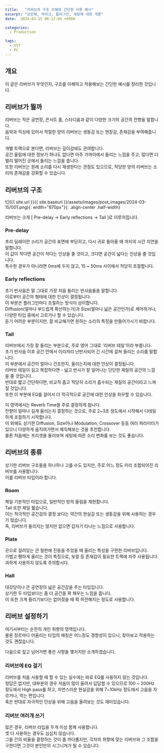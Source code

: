 ```yaml
---
title:   "리버브의 구조 이해와 간단한 사용 예시"
excerpt: "오인페, 마이크, 플러그인, 세팅에 대한 개론"
date:  2024-03-15 00:12:05 +0900

categories:
  - Production

tags:
  - VST
  - PC
--- 
```


## 개요  

이 글은 리버브가 무엇인지, 구조를 이해하고 적용해보는 간단한 예시를 정리한 것입니다.  

## 리버브가 뭘까  

리버브는 작은 공연장, 콘서트 홀, 스타디움과 같이 다양한 크기의 공간의 잔향을 말합니다.  
음악과 믹싱에 있어서 적절한 양의 리버브는 생동감 또는 현장감, 존재감을 부여해줍니다.  

개별 트랙으로 본다면, 리버브는 깊이감에도 관여합니다.  
공간 울림에 대한 정보가 하나도 없다면 아주 가까이에서 들리는 느낌을 주고, 많다면 더 멀리 떨어진 곳에서 들리는 느낌을 줍니다.  
또한 리버브는 원래 소리를 다시 재생한다는 관점도 있으므로, 적당한 양의 리버브는 소리의 존재감을 강화할 수 있습니다.  

## 리버브의 구조  

![]({{ site.url }}{{ site.baseurl }}/assets/images/post_images/2024-03-15/001.png){: width="870px "}{: .align-center .half-width}  

리버브는 크게 [ Pre-delay -> Early reflections -> Tail ]로 이루어집니다.  

### Pre-delay  

프리 딜레이란 소리가 공간의 표면에 부딛히고, 다시 귀로 돌아올 때 까지의 시간 지연을 말합니다.  
이 값이 작다면 공간이 작다는 인상을 줄 것이고, 크다면 공간이 넓다는 인상을 줄 것입니다.  
특수한 경우가 아니라면 0ms에 두지 않고, 15 ~ 50ms 사이에서 적당히 조절합니다.  

### Early reflections  

초기 반사음은 말 그대로 가장 처음 들리는 반사음들을 말합니다.  
이로부터 공간의 형태에 대한 인상이 결정됩니다.  
이 부분은 플러그인마다 조절하는 방식이 상이합니다.  
Diffusion(얼마나 부드럽게 확산하는가)과 Size(얼마나 넓은 공간인가)로 제어하거나, 다양한 타입 중에서 고르거나 할 수 있습니다.  
듣기 어려운 부분이지만, 잘 비교해가면 원하는 소리의 특징을 만들어가시기 바랍니다.  

### Tail  

리버브에서 가장 잘 들리는 부분으로, 주로 영어 그대로 '리버브 테일'이라 부릅니다.  
초기 반사음 이후 공간 안에서 이리저리 난반사되어 긴 시간에 걸쳐 들리는 소리를 말합니다.  
이 부분에서 공간이 얼마나 건조한지, 울리는지에 대한 인상이 결정됩니다.  
리버브 테일이 길고 복잡하다면 - 넓고 반사가 잘 일어나는 단단한 재질의 공간의 느낌을 줄 것입니다.  
반대로 짧고 간단하다면, 비교적 좁고 적당히 소리가 흡수되는 재질의 공간이라고 느껴질 것입니다.  
또한 이 부분에 EQ를 걸어서 더 적극적으로 공간에 대한 인상을 좌우할 수 있습니다.  

이 영역에서는 Reverb Time을 주로 결정하게 됩니다.  
잔향이 얼마나 길게 울리는지 결정하는 것으로, 주로 2~3초 정도에서 시작해서 디테일하게 조절하기 시작합니다.  
이 외에도 상기한 Diffusion, Size이나 Modulation, Crossover 등등 여러 파라미터가 있으니 다양하게 움직여가면서 체득해보는 것을 추천합니다.  
물론 처음에는 프리셋을 둘러보며 세팅에 따른 소리 변화를 보는 것도 좋습니다.  

## 리버브의 종류  

상기한 리버브 구조들을 하나하나 고를 수도 있지만, 주로 어느 정도 미리 조합되어진 리버브를 사용합니다.  
이를 리버브 타입이라 합니다.  

### Room  

제일 기본적인 타입으로, 일반적인 방의 울림을 재현합니다.  
Tail 또한 제일 짧습니다.  
이는 적극적인 공간감의 결정 보다는 약간의 현실감 또는 생동감을 위해 사용하는 경우가 많습니다.  
즉, 리버브가 들리지는 않지만 없으면 갑자기 티나는 느낌으로 사용합니다.  

### Plate  

끈으로 걸려있는 큰 철판에 진동을 주었을 때 울리는 특성을 구현한 리버브입니다.  
가볍고 쨍하게 울리는 것이 특징으로, 보컬 등 존재감이 필요한 트랙에 자주 사용됩니다.  
과하게 사용하지 않도록 주의합시다.  

### Hall  

대강당이나 큰 공연장의 넓은 공간감을 주는 타입입니다.  
상기한 두 타입보다는 좀 더 공간을 꽉 채우는 느낌을 줍니다.  
이 또한 크게 들리기보다는 없어졌을 때 확 허전해지는 정도로 사용합니다.  

## 리버브 설정하기  

여기서부터는 순전히 개인 취향의 영역입니다.  
물론 장르마다 어울리는 타입의 매칭은 어느정도 경향성이 있으니, 찾아보고 적용하는 것도 괜찮습니다.  

다음으로 짚고 넘어가면 좋은 사항들 몇가지만 소개하겠습니다.  

### 리버브에 EQ 걸기

리버브를 처음 사용할 때 할 수 있는 실수에는 바로 EQ를 사용하지 않는 것입니다.  
정답은 없지만, 대부분의 경우 저음이 많이 울려서 답답할 수 있으므로 100 ~ 200Hz 정도에서 High pass를 하고, 자연스러운 현실감을 위해 7~10kHz 정도에서 고음을 자르거나, 깍는 편입니다.  
혹은 반대로 자극적인 인상을 위해 고음을 올려보는 것도 재미있습니다.  

### 리버브 여러개 쓰기  

많은 경우, 리버브 타입을 두개 이상 함께 사용합니다.  
셋 다 사용하는 경우도 심심치 않습니다.  
그들 간의 비율을 결정하는 것이 좀 까다롭지만, 각자의 취향에 맞는 리버브와 그 조합을 구한다면 그것이 본인만의 시그니쳐가 될 수 있습니다.  
